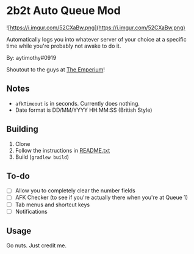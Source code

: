 # 2b2t Auto Queue Mod

![https://i.imgur.com/52CXaBw.png](https://i.imgur.com/52CXaBw.png)

Automatically logs you into whatever server of your choice at a specific time while you're probably not awake to do it.

By: aytimothy#0919

Shoutout to the guys at [The Emperium](http://discord.gg/emperium)!

## Notes

* `afkTimeout` is in seconds. Currently does nothing.  
* Date format is DD/MM/YYYY HH:MM:SS (British Style)

## Building

1. Clone
2. Follow the instructions in [README.txt](README.txt)
3. Build (`gradlew build`)

## To-do

 - [ ] Allow you to completely clear the number fields  
 - [ ] AFK Checker (to see if you're actually there when you're at Queue 1)
 - [ ] Tab menus and shortcut keys
 - [ ] Notifications

## Usage

Go nuts. Just credit me.
